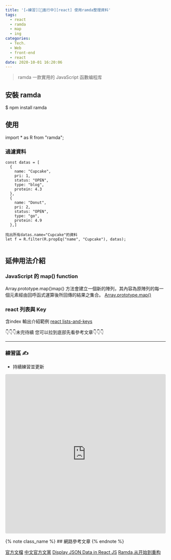 ```yaml
---
title: '[✍練習][🚧進行中][react] 使用ramda整理資料'
tags:
  - react
  - ramda
  - map
  - ing
categories:
  - Tech.
  - Web
  - front-end
  - react
date: 2020-10-01 16:20:06
---
```


> ramda 一款實用的 JavaScript 函數编程库



<!--more-->

## 安裝 ramda

\$ npm install ramda

## 使用

import \* as R from "ramda";

### 過濾資料

```
const datas = [
  {
    name: "Cupcake",
    pri: 1,
    status: "OPEN",
    type: "blog",
    protein: 4.3
  },
  {
    name: "Donut",
    pri: 2,
    status: "OPEN",
    type: "go",
    protein: 4.9
  },]

找出所有datas.name="Cupcake"的資料
let f = R.filter(R.propEq("name", "Cupcake"), datas);


```

## 延伸用法介紹

### JavaScript 的 map() function
Array.prototype.map()map() 方法會建立一個新的陣列，其內容為原陣列的每一個元素經由回呼函式運算後所回傳的結果之集合。
[Array.prototype.map()](https://developer.mozilla.org/zh-TW/docs/Web/JavaScript/Reference/Global_Objects/Array/map)

### react 列表與 Key
含index 輸出介紹範例
[react lists-and-keys](https://zh-hant.reactjs.org/docs/lists-and-keys.html)

👇👇👇未完待續 您可以拉到底部先看參考文章👇👇👇

---

### 練習區 ✍

- 持續練習並更新



<iframe src="https://codesandbox.io/embed/reactramda-qvjp4?fontsize=14&hidenavigation=1&theme=dark"
     style="width:100%; height:500px; border:0; border-radius: 4px; overflow:hidden;"
     title="react_ramda"
     allow="accelerometer; ambient-light-sensor; camera; encrypted-media; geolocation; gyroscope; hid; microphone; midi; payment; usb; vr; xr-spatial-tracking"
     sandbox="allow-forms allow-modals allow-popups allow-presentation allow-same-origin allow-scripts"
   ></iframe>

{% note class_name %} ## 網路參考文章 {% endnote %}

[官方文檔](https://ramdajs.com/)
[中文官方文黨](https://ramda.cn/)
[Display JSON Data in React JS](https://www.golangprograms.com/display-json-data-in-reactjs.html)
[Ramda,从开始到重构](http://quanweili.com/2016/12/18/ramda-beginning-to-refactor.html)

